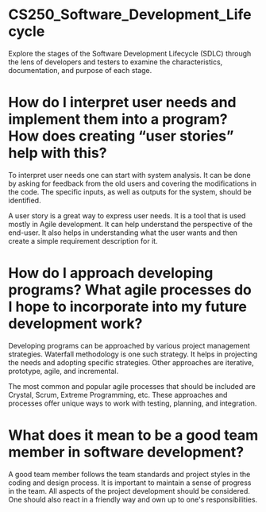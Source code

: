 # CS250_Software_Development_Lifecycle
Explore the stages of the Software Development Lifecycle (SDLC) through the lens of developers and testers to examine the characteristics, documentation, and purpose of each stage. 

# How do I interpret user needs and implement them into a program? How does creating “user stories” help with this?
To interpret user needs one can start with system analysis. It can be done by asking for feedback from the old users and covering the modifications in the code.     The specific inputs, as well as outputs for the system, should be identified.

A user story is a great way to express user needs. It is a tool that is used mostly in Agile development. It can help understand the perspective of the end-user.   It also helps in understanding what the user wants and then create a simple requirement description for it.

# How do I approach developing programs? What agile processes do I hope to incorporate into my future development work?
Developing programs can be approached by various project management strategies. Waterfall methodology is one such strategy. It helps in projecting the needs and     adopting specific strategies. Other approaches are iterative, prototype, agile, and incremental.

The most common and popular agile processes that should be included are Crystal, Scrum, Extreme Programming, etc. These approaches and processes offer unique ways   to work with testing, planning, and integration.

# What does it mean to be a good team member in software development?
A good team member follows the team standards and project styles in the coding and design process. It is important to maintain a sense of progress in the team.     All aspects of the project development should be considered. One should also react in a friendly way and own up to one's responsibilities.
